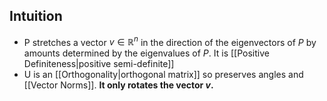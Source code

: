 ## Intuition
* P stretches a vector $v \in \mathbb{R}^n$ in the direction of the eigenvectors of $P$ by amounts determined by the eigenvalues of $P$. It is [[Positive Definiteness|positive semi-definite]]
* U is an [[Orthogonality|orthogonal matrix]] so preserves angles and [[Vector Norms]]. **It only rotates the vector $v$.**
